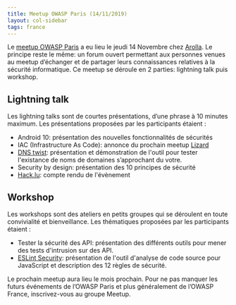 ```yaml
---
title: Meetup OWASP Paris (14/11/2019)
layout: col-sidebar
tags: france
---
```


Le [meetup OWASP Paris](https://www.meetup.com/owasp-france/events/265767065/) a eu lieu le jeudi 14 Novembre chez [Arolla](https://www.arolla.fr/). Le principe reste le même: un forum ouvert permettant aux personnes venues au meetup d’échanger et de partager leurs connaissances relatives à la sécurité informatique. Ce meetup se déroule en 2 parties: lightning talk puis workshop.

## Lightning talk

Les lightning talks sont de courtes présentations, d’une phrase à 10 minutes maximum. Les présentations proposées par les participants étaient :


* Android 10: présentation des nouvelles fonctionnalités de sécurités
* IAC (Infrastructure As Code): annonce du prochain meetup [Lizard](https://www.meetup.com/lizard_secu/events/265707324/)
* [DNS twist](https://github.com/elceef/dnstwist): présentation et démonstration de l'outil pour tester l'existance de noms de domaines s’approchant du votre.
* Security by design: présentation des 10 principes de sécurité
* [Hack.lu](https://2019.hack.lu/): compte rendu de l'évènement

## Workshop

Les workshops sont des ateliers en petits groupes qui se déroulent en toute convivialité et bienveillance. Les thématiques proposées par les participants étaient :

* Tester la sécurité des API: présentation des différents outils pour mener des tests d'intrusion sur des API.
* [ESLint Security](https://github.com/nodesecurity/eslint-plugin-security): présentation de l'outil d'analyse de code source pour JavaScript et description des 12 règles de sécurité.

Le prochain meetup aura lieu le mois prochain. Pour ne pas manquer les futurs événements de l’OWASP Paris et plus généralement de l’OWASP France, inscrivez-vous au groupe Meetup.

 
